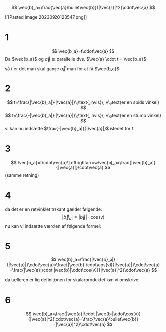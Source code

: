 $$
\vec{b}_a=\frac{\vec{a}\bullet\vec{b}}{|\vec{a}|^2}\cdot\vec{a}
$$

![[Pasted image 20230920123547.png]]



# 1
$$
\vec{b_a}=t\cdot\vec{a}
$$
Da $\vec{b_a}$ og $\vec{a}$ er parallelle
dvs. $\vec{a} \cdot t = \vec{b_a}$

så $t$ er det man skal gange $\vec{a}$ man for at få $\vec{b_a}$:
# 2
$$
t=\frac{|\vec{b}_a|}{|\vec{a}|}\;\text{, hvis}\; v\;\text{er en spids vinkel}
$$
$$
t=\frac{-|\vec{b}_a|}{|\vec{a}|}\;\text{, hvis}\; v\;\text{er en stump vinkel}
$$
vi kan nu indsætte $\frac{-|\vec{b}_a|}{|\vec{a}|}$ istedet for $t$

# 3
$$
\vec{b_a}=t\cdot\vec{a}\Leftrightarrow\vec{b}_a=\frac{|\vec{b}_a|}{|\vec{a}|}\cdot\vec{a}
$$
(samme retning)

# 4
da det er en retvinklet trekant gælder følgende:
$$
|\vec{b}_a|=|\vec{b}|\cdot\cos(v)
$$
nu kan vi indsætte værdien af følgende formel:

# 5
$$
\vec{b}_a=\frac{|\vec{b}_a|}{|\vec{a}|}\cdot\vec{a}=\frac{|\vec{b}|\cdot\cos(v)}{|\vec{a}|}\cdot\vec{a} =\frac{|\vec{a}|\cdot |\vec{b}|\cdot\cos(v)}{|\vec{a}|^2}\cdot\vec{a}
$$

da tælleren er lig definitionen for skalarproduktet kan vi omskrive:
# 6
$$
\vec{b}_a=\frac{|\vec{a}|\cdot |\vec{b}|\cdot\cos(v)}{|\vec{a}|^2}\cdot\vec{a}=\frac{\vec{a}\bullet\vec{b}}{|\vec{a}|^2}\cdot\vec{a}
$$
